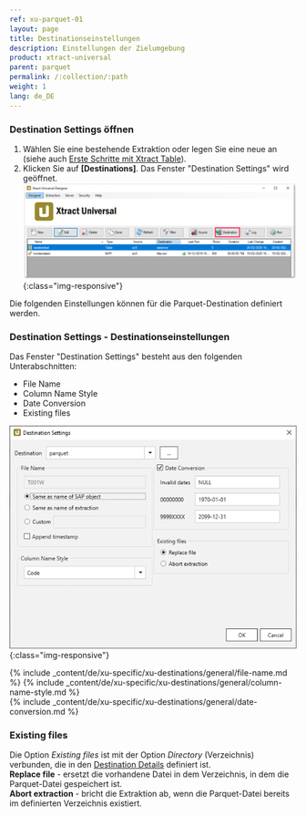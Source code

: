 ```yaml
---
ref: xu-parquet-01
layout: page
title: Destinationseinstellungen
description: Einstellungen der Zielumgebung
product: xtract-universal
parent: parquet
permalink: /:collection/:path
weight: 1
lang: de_DE
---
```


### Destination Settings öffnen

1. Wählen Sie eine bestehende Extraktion oder legen Sie eine neue an (siehe auch [Erste Schritte mit Xtract Table](../../erste-schritte-mit-table/eine-neue-extraktion-anlegen)).
2. Klicken Sie auf **[Destinations]**. Das Fenster "Destination Settings" wird geöffnet.
![Destination-settings](/img/content/xu/xu_designer_destination.png){:class="img-responsive"}

Die folgenden Einstellungen können für die Parquet-Destination definiert werden. 
  
### Destination Settings - Destinationseinstellungen
Das Fenster "Destination Settings" besteht aus den folgenden Unterabschnitten:
- File Name
- Column Name Style
- Date Conversion
- Existing files

![XU_flatfile_JSON_Destination](/img/content/xu/parquet/parquet_destination_settings.png){:class="img-responsive"}

{% include _content/de/xu-specific/xu-destinations/general/file-name.md %}
{% include _content/de/xu-specific/xu-destinations/general/column-name-style.md %}        
{% include _content/de/xu-specific/xu-destinations/general/date-conversion.md %}

### Existing files
Die Option *Existing files* ist mit der Option *Directory* (Verzeichnis) verbunden, die in den [Destination Details](../parquet#destination-details---destinationsdetails) definiert ist.<br>
**Replace file** - ersetzt die vorhandene Datei in dem Verzeichnis, in dem die Parquet-Datei gespeichert ist.<br>
**Abort extraction** - bricht die Extraktion ab, wenn die Parquet-Datei bereits im definierten Verzeichnis existiert.
